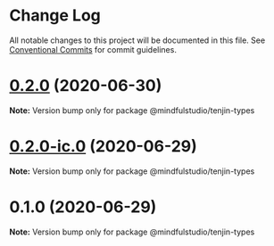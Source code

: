 # Change Log

All notable changes to this project will be documented in this file.
See [Conventional Commits](https://conventionalcommits.org) for commit guidelines.

# [0.2.0](https://github.com/JakeElder/tenjin/compare/v0.1.0...v0.2.0) (2020-06-30)

**Note:** Version bump only for package @mindfulstudio/tenjin-types





# [0.2.0-ic.0](https://github.com/JakeElder/tenjin/compare/v0.1.0...v0.2.0-ic.0) (2020-06-29)

**Note:** Version bump only for package @mindfulstudio/tenjin-types





# 0.1.0 (2020-06-29)

**Note:** Version bump only for package @mindfulstudio/tenjin-types
